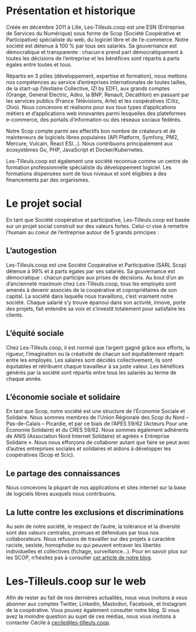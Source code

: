 # Présentation et historique

Créée en décembre 2011 à Lille, Les-Tilleuls.coop est une ESN (Entreprise de Services du Numérique) sous forme de Scop (Société Coopérative et Participative) spécialiste du web, du logiciel libre et de l’e-commerce. Notre société est détenue à 100 % par tous ses salariés. Sa gouvernance est démocratique et transparente : chacun·e prend part démocratiquement à toutes les décisions de l’entreprise et les bénéfices sont répartis à parts égales entre toutes et tous. 

Répartis en 3 pôles (développement, expertise et formation), nous mettons nos compétences au service d’entreprises internationales de toutes tailles, de la start-up (Vestiaire Collective, IZI by EDF), aux grands comptes (Orange, General Electric, Adeo, la BNP, Renault, Decathlon) en passant par les services publics (France Télévisions, Arte) et les coopératives (Citiz, Olvo). Nous concevons et réalisons pour eux tous types d’applications métiers et d’applications web innovantes parmi lesquelles des plateformes e-commerce, des portails d’information ou des réseaux sociaux fédérés.

Notre Scop compte parmi ses effectifs bon nombre de créateurs et de mainteneurs de logiciels libres populaires (API Platform, Symfony, PM2, Mercure, Vulcain, React ESI…). Nous contribuons principalement aux écosystèmes Go, PHP, JavaScript et Docker/Kubernetes.

Les-Tilleuls.coop est également une société reconnue comme un centre de formation professionnelle spécialiste du développement logiciel. Les formations dispensées sont de tous niveaux et sont éligibles à des financements par des organismes.

# Le projet social

En tant que Société coopérative et participative, Les-Tilleuls.coop est basée sur un projet social construit sur des valeurs fortes. Celui-ci vise à remettre l’humain au coeur de l’entreprise autour de 5 grands principes :

## L’autogestion

Les-Tilleuls.coop est une Société Coopérative et Participative (SARL Scop) détenue à 99% et à parts égales par ses salariés. Sa gouvernance est démocratique : chacun participe aux prises de décisions. Au bout d’un an d’ancienneté maximum chez Les-Tilleuls.coop, tous les employés sont amenés à devenir associés de la coopérative et copropriétaires de son capital. La société dans laquelle nous travaillons, c’est vraiment notre société. Chaque salarié s’y trouve épanoui dans son activité, innove, porte des projets, fait entendre sa voix et s’investit totalement pour satisfaire les clients.

## L’équité sociale

Chez Les-Tilleuls.coop, il est normal que l’argent gagné grâce aux efforts, la rigueur, l’imagination ou la créativité de chacun soit équitablement réparti entre les employés. Les salaires sont décidés collectivement, ils sont équitables et rétribuent chaque travailleur à sa juste valeur. Les bénéfices générés par la société sont répartis entre tous les salariés au terme de chaque année.

## L’économie sociale et solidaire

En tant que Scop, notre société est une structure de l’Économie Sociale et Solidaire. Nous sommes membres de l’Union Régionale des Scop du Nord – Pas-de-Calais – Picardie, et par ce biais de l’APES 59/62 (Acteurs Pour une Économie Solidaire) et du CRES 59/62. Nous sommes également adhérents de ANIS (Association Nord Internet Solidaire) et agréés « Entreprise Solidaire ».
Nous nous efforçons de collaborer autant que faire se peut avec d’autres entreprises sociales et solidaires et aidons à développer les coopératives (Scop et Scic).

## Le partage des connaissances

Nous concevons la plupart de nos applications et sites internet sur la base de logiciels libres auxquels nous contribuons.

## La lutte contre les exclusions et discriminations

Au sein de notre société, le respect de l’autre, la tolérance et la diversité sont des valeurs centrales, promues et défendues par tous nos collaborateurs. Nous refusons de travailler sur des projets à caractère raciste, sexiste, homophobe ou qui peuvent entraver les libertés individuelles et collectives (fichage, surveillance…).
Pour en savoir plus sur les SCOP, n’hésitez pas à consulter [cet article de notre blog](https://les-tilleuls.coop/fr/blog/qu-est-ce-qu-une-scop).

# Les-Tilleuls.coop sur le web

Afin de rester au fait de nos dernières actualités, nous vous invitons à vous abonner aux comptes Twitter, Linkedin, Mastodon, Facebook, et Instagram de la coopérative. Vous pouvez également consulter notre blog.
Si vous avez la moindre question au sujet de ces médias, nous vous invitons à contacter Cécile à cecile@les-tilleuls.coop.
